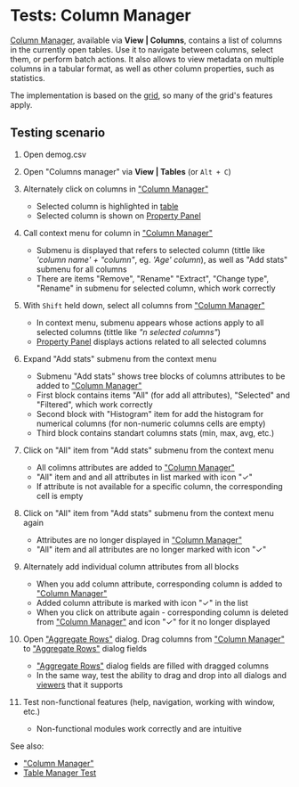 <!-- TITLE: Tests: Column Manager -->
<!-- SUBTITLE: -->

# Tests: Column Manager

[Column Manager](../features/column-manager.md), available via **View | Columns**, contains a list of columns in the currently 
open tables. Use it to navigate between columns, select them, or perform batch actions. 
It also allows to view metadata on multiple columns in a tabular format, as well as other column
properties, such as statistics.

The implementation is based on the [grid](../viewers/grid.md), so many of the grid's features apply.

## Testing scenario

1. Open demog.csv

1. Open "Columns manager" via **View | Tables** (or ```Alt + C```)

1. Alternately click on columns in ["Column Manager"](../features/column-manager.md)
   * Selected column is highlighted in [table](../entities/table.md)
   * Selected column is shown on [Property Panel](../features/property-panel.md)
   
1. Call context menu for column in ["Column Manager"](../features/column-manager.md)
   * Submenu is displayed that refers to selected column (tittle like *'column name' + "column"*, eg. *'Age' column*), as well as "Add stats" submenu for all columns
   * There are items "Remove", "Rename" "Extract", "Change type", "Rename" in submenu for selected column, which work correctly
        
1. With ```Shift``` held down, select all columns from ["Column Manager"](../features/column-manager.md)
   * In context menu, submenu appears whose actions apply to all selected columns (tittle like *"n selected columns"*)
   * [Property Panel](../features/property-panel.md) displays actions related to all selected columns
   
1. Expand "Add stats" submenu from the context menu
   * Submenu "Add stats" shows tree blocks of columns attributes to be added to ["Column Manager"](../features/column-manager.md)
   * First block contains items "All" (for add all attributes), "Selected" and "Filtered", which work correctly 
   * Second block with "Histogram" item for add the histogram for numerical columns (for non-numeric columns cells are empty)
   * Third block contains standart columns stats (min, max, avg, etc.)
   
1. Click on "All" item from "Add stats" submenu from the context menu
   * All colimns attributes are added to ["Column Manager"](../features/column-manager.md)
   * "All" item and and all attributes in list marked with icon "✓"
   * If attribute is not available for a specific column, the corresponding cell is empty
 
1. Click on "All" item from "Add stats" submenu from the context menu again
   * Attributes are no longer displayed in ["Column Manager"](../features/column-manager.md)
   * "All" item and all attributes are no longer marked with icon "✓"
   
1. Alternately add individual column attributes from all blocks
   * When you add column attribute, corresponding column is added to ["Column Manager"](../features/column-manager.md)
   * Added column attribute is marked with icon "✓" in the list
   * When you click on attribute again - corresponding column is deleted from ["Column Manager"](../features/column-manager.md) and icon "✓" for it no longer displayed

1. Open ["Aggregate Rows"](../dialogs/aggregate-rows.md) dialog. Drag columns from ["Column Manager"](../features/column-manager.md) 
   to ["Aggregate Rows"](../dialogs/aggregate-rows.md) dialog fields
   * ["Aggregate Rows"](../dialogs/aggregate-rows.md) dialog fields are filled with dragged columns
   * In the same way, test the ability to drag and drop into all dialogs and [viewers](../viewers/viewers.md) that it supports

1. Test non-functional features (help, navigation, working with window, etc.)
   * Non-functional modules work correctly and are intuitive   


See also: 
  * ["Column Manager"](../features/column-manager.md)
  * [Table Manager Test](table-manager-test.md)
